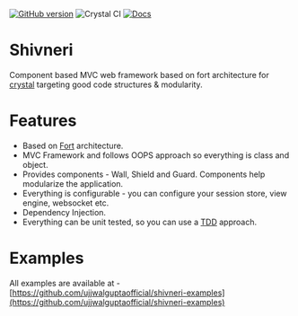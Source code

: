 [![GitHub version](https://badge.fury.io/gh/ujjwalguptaofficial%2Fshivneri.svg)](https://badge.fury.io/gh/ujjwalguptaofficial%2Fshivneri) ![Crystal CI](https://github.com/ujjwalguptaofficial/shivneri/workflows/Crystal%20CI/badge.svg?branch=master) [![Docs](https://img.shields.io/badge/docs-available-brightgreen.svg)](https://shivneriforcrystal.com/)
# Shivneri

Component based MVC web framework based on fort architecture for [crystal](https://crystal-lang.org/) targeting good code structures & modularity.

# Features

* Based on [Fort](https://github.com/ujjwalguptaofficial/fort) architecture.
* MVC Framework and follows OOPS approach so everything is class and object.
* Provides components - Wall, Shield and Guard. Components help modularize the application.
* Everything is configurable - you can configure your session store, view engine, websocket etc.
* Dependency Injection.
* Everything can be unit tested, so you can use a [TDD](https://guide.freecodecamp.org/agile/test-driven-development/) approach.

# Examples

All examples are available at - [https://github.com/ujjwalguptaofficial/shivneri-examples](https://github.com/ujjwalguptaofficial/shivneri-examples)